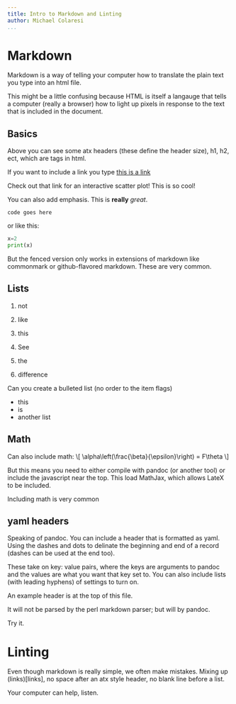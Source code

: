 ```yaml
---
title: Intro to Markdown and Linting
author: Michael Colaresi
...
```


# Markdown

Markdown is a way of telling your computer how to translate the plain text you type into an html file. 

This might be a little confusing because HTML is itself a langauge that tells a computer (really a browser) how to light up pixels in response to the text that is included in the document.

## Basics

Above you can see some atx headers (these define the header size), h1, h2, ect, which are tags in html. 

If you want to include a link you type 
[this is a link](../testScatter.html)

Check out that link for an interactive scatter plot! This is so cool!

You can also add emphasis. 
This is **really** _great_.

`code goes here`

or like this:

```python
x=2
print(x)
```

But the fenced version only works in extensions of markdown like commonmark or github-flavored markdown. 
These are very common.

## Lists
1. not
2. like
3. this

1. See
2. the 
3. difference

Can you create a bulleted list (no order to the item flags)

- this
- is
- another list

## Math

Can also include math:
\\[
\alpha\left(\frac{\beta}{\epsilon}\right) = F\theta
\\]

But this means you need to either compile with pandoc (or another tool) or include the javascript near the top.
 This load MathJax, which allows LateX to be included.

Including math is very common

## yaml headers

Speaking of pandoc. You can include a header that is formatted as yaml. Using the dashes and dots to delinate the beginning and end of a record (dashes can be used at the end too). 

These take on key: value pairs, where the keys are arguments to pandoc and the values are what you want that key set to. You can also include lists (with leading hyphens) of settings to turn on.

An example header is at the top of this file.

It will not be parsed by the perl markdown parser; but will by pandoc.

Try it.

# Linting

Even though markdown is really simple, we often make mistakes. Mixing up (links)[links], no space after an atx style header, no blank line before a list.

Your computer can help, listen.

